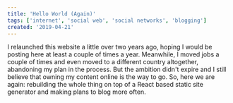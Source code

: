 ```yaml
---
title: 'Hello World (Again)'
tags: ['internet', 'social web', 'social networks', 'blogging']
created: '2019-04-21'
---
```


<div id="guay-abstract">
I relaunched this website a little over two years ago, hoping I would be posting here at least a couple of times a year. Meanwhile, I moved jobs a couple of times and even moved to a different country altogether, abandoning my plan in the process. But the ambition didn't expire and I still believe that owning my content online is the way to go. So, here we are again: rebuilding the whole thing on top of a React based static site generator and making plans to blog more often.
</div>
